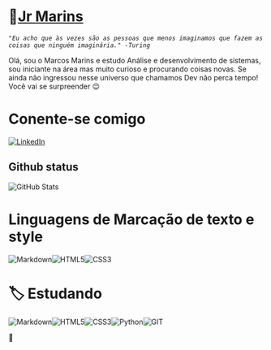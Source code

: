 # 👋[Jr Marins](https://github.com/jr-marins)

<i> `"Eu acho que às vezes são as pessoas que menos imaginamos que fazem as coisas que ninguém imaginária."
-Turing`</i>

<p> Olá, sou o Marcos Marins e estudo Análise e desenvolvimento de sistemas, sou iniciante na área mas muito curioso e procurando coisas novas. Se ainda não ingressou nesse universo que chamamos Dev não perca tempo! Você vai se surpreender 😉  </p>

# Conente-se comigo
[![LinkedIn](https://img.shields.io/badge/LinkedIn-000?style=for-the-badge&logo=linkedin&logoColor=0E76A8)](https://www.linkedin.com/in/marcos-marins-55097126b/)

## Github status
![GitHub Stats](https://github-readme-stats.vercel.app/api?username=jr-marins&theme=transparent&bg_color=000&border_color=30A3DC&show_icons=true&icon_color=30A3DC&title_color=E94D5F&text_color=FFF)


# Linguagens de Marcação de texto e style
![Markdown](https://img.shields.io/badge/Markdown-000?style=for-the-badge&logo=markdown)![HTML5](https://img.shields.io/badge/HTML5-000?style=for-the-badge&logo=html5)![CSS3](https://img.shields.io/badge/CSS3-000?style=for-the-badge&logo=css3&logoColor=264CE4)


# 🏷️ Estudando 
![Markdown](https://img.shields.io/badge/Markdown-000?style=for-the-badge&logo=markdown)![HTML5](https://img.shields.io/badge/HTML5-000?style=for-the-badge&logo=html5)![CSS3](https://img.shields.io/badge/CSS3-000?style=for-the-badge&logo=css3&logoColor=264CE4)![Python](https://img.shields.io/badge/Python-000?style=for-the-badge&logo=python)![GIT](https://img.shields.io/badge/GIT-000?style=for-the-badge&logo=git&logoColor=orange)

👋

<!--
**jr-marins/jr-marins** is a ✨ _special_ ✨ repository because its `README.md` (this file) appears on your GitHub profile.

Here are some ideas to get you started:

- 🔭 I’m currently working on ...
- 🌱 I’m currently learning ...
- 👯 I’m looking to collaborate on ...
- 🤔 I’m looking for help with ...
- 💬 Ask me about ...
- 📫 How to reach me: ...
- 😄 Pronouns: ...
- ⚡ Fun fact: ...
-->
